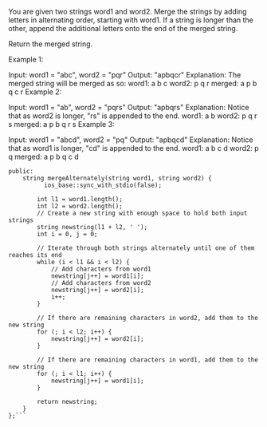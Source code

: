 You are given two strings word1 and word2. Merge the strings by adding letters in alternating order, starting with word1. If a string is longer than the other, append the additional letters onto the end of the merged string.

Return the merged string.

Example 1:

Input: word1 = "abc", word2 = "pqr"
Output: "apbqcr"
Explanation: The merged string will be merged as so:
word1: a b c
word2: p q r
merged: a p b q c r
Example 2:

Input: word1 = "ab", word2 = "pqrs"
Output: "apbqrs"
Explanation: Notice that as word2 is longer, "rs" is appended to the end.
word1: a b
word2: p q r s
merged: a p b q r s
Example 3:

Input: word1 = "abcd", word2 = "pq"
Output: "apbqcd"
Explanation: Notice that as word1 is longer, "cd" is appended to the end.
word1: a b c d
word2: p q
merged: a p b q c d

````class Solution {
public:
    string mergeAlternately(string word1, string word2) {
          ios_base::sync_with_stdio(false);

        int l1 = word1.length();
        int l2 = word2.length();
        // Create a new string with enough space to hold both input strings
        string newstring(l1 + l2, ' ');
        int i = 0, j = 0;

        // Iterate through both strings alternately until one of them reaches its end
        while (i < l1 && i < l2) {
            // Add characters from word1
            newstring[j++] = word1[i];
            // Add characters from word2
            newstring[j++] = word2[i];
            i++;
        }

        // If there are remaining characters in word2, add them to the new string
        for (; i < l2; i++) {
            newstring[j++] = word2[i];
        }

        // If there are remaining characters in word1, add them to the new string
        for (; i < l1; i++) {
            newstring[j++] = word1[i];
        }

        return newstring;
    }
};```
````
